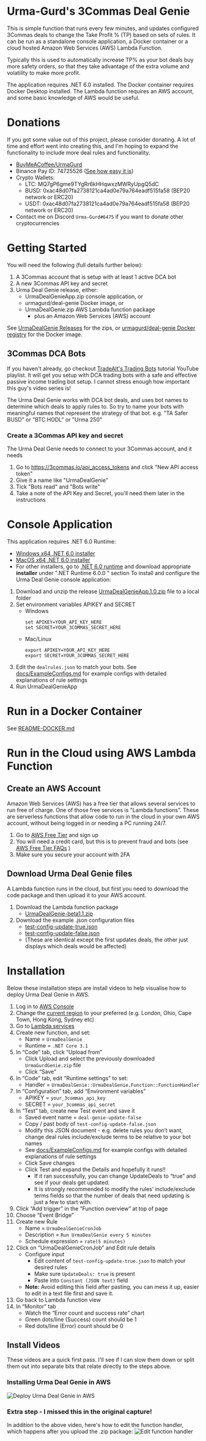 # Urma-Gurd's 3Commas Deal Genie
This is simple function that runs every few minutes, and updates configured 3Commas deals to change the Take Profit % (TP) based on sets of rules.  It can be run as a standalone console application, a Docker container or a cloud hosted Amazon Web Services (AWS) Lambda Function.

Typically this is used to automatically increase TP% as your bot deals buy more safety orders, so that they take advantage of the extra volume and volatility to make more profit.

The application requires .NET 6.0 installed. The Docker container requires Docker Desktop installed. The Lambda function requires an AWS account, and some basic knowledge of AWS would be useful.

# Donations
If you got some value out of this project, please consider donating. A lot of time and effort went into creating this, and I'm hoping to expand the functionality to include more deal rules and functionality.
- [BuyMeACoffee/UrmaGurd](https://www.buymeacoffee.com/UrmaGurd)
- Binance Pay ID: 74725526 ([See how easy it is](https://www.binance.com/en/support/faq/b3fa3ae045b9429084203c3a4ff1362f))
- Crypto Wallets:
  - LTC: MQ7gP6gme9TYgRr6kHHqwxzMWRyUpgQ5dC
  - BUSD: 0xac48d07fa2738121ca4ad0e79a764eadf515fa58	(BEP20 network or ERC20)
  - USDT: 0xac48d07fa2738121ca4ad0e79a764eadf515fa58	(BEP20 network or ERC20)
- Contact me on Discord `Urma-Gurd#6475` if you want to donate other cryptocurrencies

# Getting Started
You will need the following (full details further below):
1. A 3Commas account that is setup with at least 1 active DCA bot
1. A new 3Commas API key and secret
2. Urma Deal Genie release, either:
   - UrmaDealGenieApp.zip console application, or
   - urmagurd/deal-genie Docker image, or
   - UrmaDealGenie.zip AWS Lambda function package
     - plus an Amazon Web Services (AWS) account

See [UrmaDealGenie Releases](https://github.com/UrmaGurd/UrmaDealGenie/releases) for the zips, or [urmagurd/deal-genie Docker registry](https://hub.docker.com/repository/docker/urmagurd/deal-genie) for the Docker image.

## 3Commas DCA Bots
If you haven't already, go checkout [TradeAlt's Trading Bots](https://youtu.be/ziy-9yYTrbc) tutorial YouTube playlist. It will get you setup with DCA trading bots with a safe and effective passive income trading bot setup. I cannot stress enough how important this guy's video series is! 

The Urma Deal Genie works with DCA bot deals, and uses bot names to determine which deals to apply rules to. So try to name your bots with meaningful names that represent the strategy of that bot. e.g. "TA Safer BUSD" or "BTC HODL" or "Urma 250"

### Create a 3Commas API key and secret
The Urma Deal Genie needs to connect to your 3Commas account, and it needs 
1. Go to https://3commas.io/api_access_tokens and click "New API access token" 
1. Give it a name like "UrmaDealGenie"
1. Tick "Bots read" and "Bots write"
1. Take a note of the API Key and Secret, you'll need them later in the instructions

# Console Application
This application requires .NET 6.0 Runtime:
  - [Windows x64 .NET 6.0 installer](https://dotnet.microsoft.com/download/dotnet/thank-you/runtime-6.0.0-windows-x64-installer)
  - [MacOS x64 .NET 6.0 installer](https://dotnet.microsoft.com/download/dotnet/thank-you/runtime-6.0.0-macos-x64-installer)
  - For other installers, go to [.NET 6.0 runtime](https://dotnet.microsoft.com/download/dotnet/6.0) and download appropriate **installer** under ".NET Runtime 6.0.0
" section
To install and configure the Urma Deal Genie console application:
1. Download and unzip the release [UrmaDealGenieApp.1.0.zip](https://github.com/UrmaGurd/UrmaDealGenie/releases/download/console-app-beta-1.0/UrmaDealGenieApp.1.0.zip) file to a local folder
2. Set environment variables APIKEY and SECRET
   - Windows
     ```
     set APIKEY=YOUR_API_KEY_HERE
     set SECRET=YOUR_3COMMAS_SECRET_HERE
     ```
   - Mac/Linux
     ```
     export APIKEY=YOUR_API_KEY_HERE
     export SECRET=YOUR_3COMMAS_SECRET_HERE
     ```
3. Edit the `dealrules.json` to match your bots. See [docs/ExampleConfigs.md](./docs/ExampleConfigs.md) for example configs with detailed explanations of rule settings
4. Run UrmaDealGenieApp


# Run in a Docker Container
See [README-DOCKER.md](./README-DOCKER.md)

# Run in the Cloud using AWS Lambda Function

## Create an AWS Account
Amazon Web Services (AWS) has a free tier that allows several services to run free of charge. One of those free services is "Lambda functions". These are serverless functions that allow code to run in the cloud in your own AWS account, without being logged in or needing a PC running 24/7. 
1. Go to [AWS Free Tier](https://aws.amazon.com/free/) and sign up
1. You will need a credit card, but this is to prevent fraud and bots (see [AWS Free Tier FAQs](https://aws.amazon.com/free/registration-faqs/) )
1. Make sure you secure your account with 2FA

## Download Urma Deal Genie files
A Lambda function runs in the cloud, but first you need to download the code package and then upload it to your AWS account.
1. Download the Lambda function package
    - [UrmaDealGenie-beta1.1.zip](https://github.com/UrmaGurd/UrmaDealGenie/releases/download/beta/UrmaDealGenie-beta1.1.zip)
1. Download the example .json configuration files
    - [test-config-update-true.json](src/UrmaDealGenie/.lambda-test-tool/SavedRequests/test-config-update-true.json)
    - [test-config-update-false.json](src/UrmaDealGenie/.lambda-test-tool/SavedRequests/test-config-update-false.json)
    - (These are identical except the first updates deals, the other just displays which deals would be affected)

# Installation
Below these installation steps are install videos to help visualise how to deploy Urma Deal Genie in AWS.
1. Log in to [AWS Console](https://aws.amazon.com/console/)
1. Change the [current region](https://docs.aws.amazon.com/awsconsolehelpdocs/latest/gsg/select-region.html) to your preferred (e.g. London, Ohio, Cape Town, Hong Kong, Sydney etc)
1. Go to [Lambda services](https://console.aws.amazon.com/lambda)
1. Create new function, and set:
    - Name = `UrmaDealGenie`
    - Runtime = `.NET Core 3.1`
1. In “Code” tab, click “Upload from”
    - Click Upload and select the previously downloaded `UrmaGurdGenie.zip` file
    - Click “Save”
1. In “Code” tab, edit “Runtime settings” to set:
    - Handler = `UrmaDealGenie::UrmaDealGenie.Function::FunctionHandler`
1. In “Configuration” tab, add “Environment variables”
    - APIKEY = `your_3commas_api_key`
    - SECRET = `your_3commas_api_secret`
1. In “Test” tab, create new Test event and save it
    - Saved event name = `deal-genie-update-false`
    - Copy / past body of `test-config-update-false.json`
    - Modify this JSON document - e.g. delete rules you don’t want, change deal rules include/exclude terms to be relative to your bot names
    - See [docs/ExampleConfigs.md](./docs/ExampleConfigs.md) for example configs with detailed explanations of rule settings
    - Click Save changes
    - Click Test and expand the Details and hopefully it runs!!
      - If it ran successfully, you can change UpdateDeals to “true” and see if your deals get updated. 
      - It is strongly recommended to modify the rules’ include/exclude terms fields so that the number of deals that need updating is just a few to start with.
1. Click “Add trigger” in the “Function overview” at top of page
1. Choose “Event Bridge”
1. Create new Rule
    - Name = `UrmaDealGenieCronJob`
    - Description = `Run UrmaDealGenie every 5 minutes`
    - Schedule expression = `rate(5 minutes)`
1. Click on “UrmaDealGenieCronJob” and Edit rule details
    - Configure input
      - Edit content of `test-config-update-true.json` to match your desired rules
      - Make sure `UpdateDeals: true` is present
      - Paste into `Constant (JSON text)` field
    - **Note:** Avoid editing this field after pasting, you can mess it up, easier to edit in a text file first and save it.
1. Go back to Lambda function view
1. In “Monitor” tab
    - Watch the “Error count and success rate” chart
    - Green dots/line (Success) count should be 1
    - Red dots/line (Error) count should be 0

## Install Videos
These videos are a quick first pass. I'll see if I can slow them down or split them out into separate bits that relate directly to the steps above.
### Installing Urma Deal Genie in AWS
![Deploy Urma Deal Genie in AWS](docs/DeployLambda.gif)

### Extra step - I missed this in the original capture!
In addition to the above video, here's how to edit the function handler, which happens after you upload the .zip package:
![Edit function handler](docs/SetLambdaHandler.gif)
